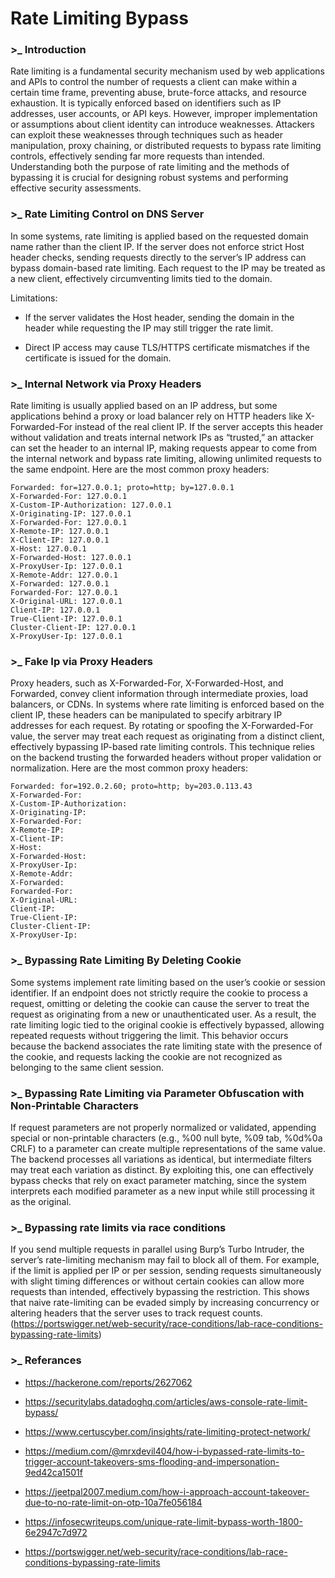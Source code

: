 # Rate Limiting Bypass

### >_ Introduction
Rate limiting is a fundamental security mechanism used by web applications and APIs to control the number of requests a client can make within a certain time frame, preventing abuse, brute-force attacks, and resource exhaustion. It is typically enforced based on identifiers such as IP addresses, user accounts, or API keys. However, improper implementation or assumptions about client identity can introduce weaknesses. Attackers can exploit these weaknesses through techniques such as header manipulation, proxy chaining, or distributed requests to bypass rate limiting controls, effectively sending far more requests than intended. Understanding both the purpose of rate limiting and the methods of bypassing it is crucial for designing robust systems and performing effective security assessments. 


### >_ Rate Limiting Control on DNS Server
In some systems, rate limiting is applied based on the requested domain name rather than the client IP. If the server does not enforce strict Host header checks, sending requests directly to the server’s IP address can bypass domain-based rate limiting. Each request to the IP may be treated as a new client, effectively circumventing limits tied to the domain.

Limitations:

- If the server validates the Host header, sending the domain in the header while requesting the IP may still trigger the rate limit.

- Direct IP access may cause TLS/HTTPS certificate mismatches if the certificate is issued for the domain.


### >_ Internal Network via Proxy Headers
Rate limiting is usually applied based on an IP address, but some applications behind a proxy or load balancer rely on HTTP headers like X-Forwarded-For instead of the real client IP. If the server accepts this header without validation and treats internal network IPs as “trusted,” an attacker can set the header to an internal IP, making requests appear to come from the internal network and bypass rate limiting, allowing unlimited requests to the same endpoint. Here are the most common proxy headers:


```
Forwarded: for=127.0.0.1; proto=http; by=127.0.0.1
X-Forwarded-For: 127.0.0.1
X-Custom-IP-Authorization: 127.0.0.1
X-Originating-IP: 127.0.0.1
X-Forwarded-For: 127.0.0.1
X-Remote-IP: 127.0.0.1
X-Client-IP: 127.0.0.1
X-Host: 127.0.0.1
X-Forwarded-Host: 127.0.0.1
X-ProxyUser-Ip: 127.0.0.1
X-Remote-Addr: 127.0.0.1
X-Forwarded: 127.0.0.1
Forwarded-For: 127.0.0.1
X-Original-URL: 127.0.0.1
Client-IP: 127.0.0.1
True-Client-IP: 127.0.0.1
Cluster-Client-IP: 127.0.0.1
X-ProxyUser-Ip: 127.0.0.1
```

### >_ Fake Ip via Proxy Headers
Proxy headers, such as X-Forwarded-For, X-Forwarded-Host, and Forwarded, convey client information through intermediate proxies, load balancers, or CDNs. In systems where rate limiting is enforced based on the client IP, these headers can be manipulated to specify arbitrary IP addresses for each request. By rotating or spoofing the X-Forwarded-For value, the server may treat each request as originating from a distinct client, effectively bypassing IP-based rate limiting controls. This technique relies on the backend trusting the forwarded headers without proper validation or normalization. Here are the most common proxy headers:

```
Forwarded: for=192.0.2.60; proto=http; by=203.0.113.43
X-Forwarded-For:
X-Custom-IP-Authorization:
X-Originating-IP:
X-Forwarded-For:
X-Remote-IP:
X-Client-IP:
X-Host:
X-Forwarded-Host:
X-ProxyUser-Ip:
X-Remote-Addr:
X-Forwarded:
Forwarded-For:
X-Original-URL:
Client-IP:
True-Client-IP:
Cluster-Client-IP:
X-ProxyUser-Ip:
```

### >_ Bypassing Rate Limiting By Deleting Cookie
Some systems implement rate limiting based on the user’s cookie or session identifier. If an endpoint does not strictly require the cookie to process a request, omitting or deleting the cookie can cause the server to treat the request as originating from a new or unauthenticated user. As a result, the rate limiting logic tied to the original cookie is effectively bypassed, allowing repeated requests without triggering the limit. This behavior occurs because the backend associates the rate limiting state with the presence of the cookie, and requests lacking the cookie are not recognized as belonging to the same client session.


### >_ Bypassing Rate Limiting via Parameter Obfuscation with Non-Printable Characters
If request parameters are not properly normalized or validated, appending special or non-printable characters (e.g., %00 null byte, %09 tab, %0d%0a CRLF) to a parameter can create multiple representations of the same value. The backend processes all variations as identical, but intermediate filters may treat each variation as distinct. By exploiting this, one can effectively bypass checks that rely on exact parameter matching, since the system interprets each modified parameter as a new input while still processing it as the original. 


### >_ Bypassing rate limits via race conditions
If you send multiple requests in parallel using Burp’s Turbo Intruder, the server’s rate-limiting mechanism may fail to block all of them. For example, if the limit is applied per IP or per session, sending requests simultaneously with slight timing differences or without certain cookies can allow more requests than intended, effectively bypassing the restriction. This shows that naive rate-limiting can be evaded simply by increasing concurrency or altering headers that the server uses to track request counts. (https://portswigger.net/web-security/race-conditions/lab-race-conditions-bypassing-rate-limits)

### >_ Referances
- https://hackerone.com/reports/2627062

- https://securitylabs.datadoghq.com/articles/aws-console-rate-limit-bypass/

- https://www.certuscyber.com/insights/rate-limiting-protect-network/

- https://medium.com/@mrxdevil404/how-i-bypassed-rate-limits-to-trigger-account-takeovers-sms-flooding-and-impersonation-9ed42ca1501f

- https://jeetpal2007.medium.com/how-i-approach-account-takeover-due-to-no-rate-limit-on-otp-10a7fe056184

- https://infosecwriteups.com/unique-rate-limit-bypass-worth-1800-6e2947c7d972

- https://portswigger.net/web-security/race-conditions/lab-race-conditions-bypassing-rate-limits